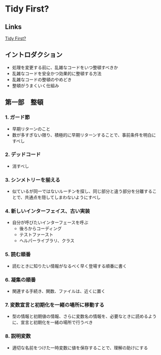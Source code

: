 # Tidy First?

## Links

[Tidy First?](https://www.oreilly.co.jp//books/9784814400911/)

## イントロダクション

- 処理を変更する前に、乱雑なコードをいつ整頓すべきか
- 乱雑なコードを安全かつ効果的に整頓する方法
- 乱雑なコードの整頓のやめどき
- 整頓がうまくいく仕組み

## 第一部　整頓

### 1. ガード節

- 早期リターンのこと
- 数が多すぎない限り、積極的に早期リターンすることで、事前条件を明白にすべし

### 2. デッドコード

- 消すべし

### 3. シンメトリーを揃える

- 似ているが同一ではないルーチンを探し、同じ部分と違う部分を分離することで、共通点を隠してしまわないようにすべし

### 4. 新しいインターフェイス、古い実装

- 自分が呼びたいインターフェースを呼ぶ
  - 後ろからコーディング
  - テストファースト
  - ヘルパーライブラリ、クラス

### 5. 読む順番

- 読むときに知りたい情報がなるべく早く登場する順番に書く

### 6. 凝集の順番

- 関連する手続き、関数、ファイルは、近くに置く

### 7. 変数宣言と初期化を一緒の場所に移動する

- 型の情報と初期値の情報、さらに変数名の情報を、必要なときに読めるように、宣言と初期化を一緒の場所で行うべき

### 8. 説明変数

- 適切な名前をつけた一時変数に値を保存することで、理解の助けにする
